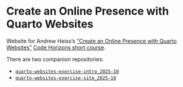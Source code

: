 # Create an Online Presence with Quarto Websites


Website for Andrew Heiss’s [“Create an Online Presence with Quarto Websites”](https://andrewheiss.github.io/quarto-websites_2025-10/) [Code Horizons short course](https://codehorizons.com/Seminars/create-an-online-presence-with-quarto-websites/).

There are two companion repositories:

- [`quarto-websites-exercise-intro_2025-10`](https://github.com/andrewheiss/quarto-websites-exercise-intro_2025-10)
- [`quarto-websites-exercise-site_2025-10`](https://github.com/andrewheiss/quarto-websites-exercise-site_2025-10)
